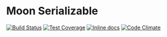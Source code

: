 Moon Serializable
=================
[![Build Status](https://travis-ci.org/polyfox/moon-serializable.svg?branch=master)](https://travis-ci.org/polyfox/moon-serializable)
[![Test Coverage](https://codeclimate.com/github/polyfox/moon-serializable/badges/coverage.svg)](https://codeclimate.com/github/polyfox/moon-serializable)
[![Inline docs](http://inch-ci.org/github/polyfox/moon-serializable.svg?branch=master)](http://inch-ci.org/github/polyfox/moon-serializable)
[![Code Climate](https://codeclimate.com/github/polyfox/moon-serializable/badges/gpa.svg)](https://codeclimate.com/github/polyfox/moon-serializable)
